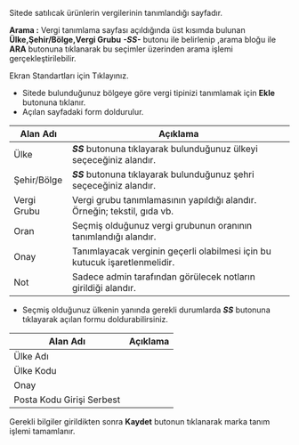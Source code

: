 Sitede satılıcak ürünlerin vergilerinin tanımlandığı sayfadır.

**Arama :** Vergi tanımlama sayfası açıldığında üst kısımda bulunan  **Ülke,Şehir/Bölge,Vergi Grubu**    ***-SS-***  butonu ile belirlenip ,arama bloğu ile **ARA** butonuna tıklanarak bu seçimler üzerinden arama işlemi gerçekleştirilebilir.

Ekran Standartları için Tıklayınız.

- Sitede bulunduğunuz bölgeye göre vergi tipinizi tanımlamak için  **Ekle** butonuna tıklanır.
- Açılan sayfadaki form doldurulur.


|Alan Adı|Açıklama|
|--|--|
|Ülke|***SS***  butonuna tıklayarak bulunduğunuz ülkeyi seçeceğiniz alandır.|
|Şehir/Bölge |***SS***  butonuna tıklayarak bulunduğunuz şehri seçeceğiniz alandır.|
|Vergi Grubu |Vergi grubu tanımlamasının yapıldığı alandır. Örneğin; tekstil, gıda vb.|
|Oran|Seçmiş olduğunuz vergi grubunun oranının tanımlandığı alandır.|
|Onay|Tanımlayacak verginin geçerli olabilmesi için bu kutucuk işaretlenmelidir.|
|Not|Sadece admin tarafından görülecek notların girildiği alandır.|

- Seçmiş olduğunuz ülkenin yanında gerekli durumlarda  ***SS*** butonuna tıklayarak açılan formu doldurabilirsiniz.

|Alan Adı|Açıklama|
|--|--|
|Ülke Adı||
|Ülke Kodu||
|Onay||
|Posta Kodu Girişi Serbest||

Gerekli bilgiler girildikten sonra **Kaydet**  butonun tıklanarak marka tanım işlemi tamamlanır.